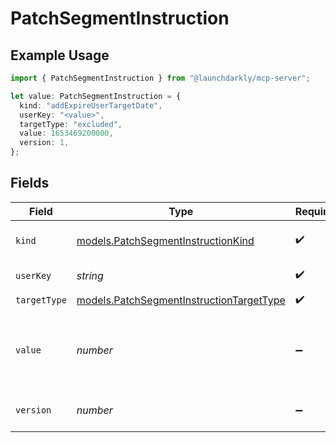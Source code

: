 # PatchSegmentInstruction

## Example Usage

```typescript
import { PatchSegmentInstruction } from "@launchdarkly/mcp-server";

let value: PatchSegmentInstruction = {
  kind: "addExpireUserTargetDate",
  userKey: "<value>",
  targetType: "excluded",
  value: 1653469200000,
  version: 1,
};
```

## Fields

| Field                                                                                                                                                                                                | Type                                                                                                                                                                                                 | Required                                                                                                                                                                                             | Description                                                                                                                                                                                          | Example                                                                                                                                                                                              |
| ---------------------------------------------------------------------------------------------------------------------------------------------------------------------------------------------------- | ---------------------------------------------------------------------------------------------------------------------------------------------------------------------------------------------------- | ---------------------------------------------------------------------------------------------------------------------------------------------------------------------------------------------------- | ---------------------------------------------------------------------------------------------------------------------------------------------------------------------------------------------------- | ---------------------------------------------------------------------------------------------------------------------------------------------------------------------------------------------------- |
| `kind`                                                                                                                                                                                               | [models.PatchSegmentInstructionKind](../models/patchsegmentinstructionkind.md)                                                                                                                       | :heavy_check_mark:                                                                                                                                                                                   | The type of change to make to the user's removal date from this segment                                                                                                                              | addExpireUserTargetDate                                                                                                                                                                              |
| `userKey`                                                                                                                                                                                            | *string*                                                                                                                                                                                             | :heavy_check_mark:                                                                                                                                                                                   | A unique key used to represent the user                                                                                                                                                              |                                                                                                                                                                                                      |
| `targetType`                                                                                                                                                                                         | [models.PatchSegmentInstructionTargetType](../models/patchsegmentinstructiontargettype.md)                                                                                                           | :heavy_check_mark:                                                                                                                                                                                   | The segment's target type                                                                                                                                                                            |                                                                                                                                                                                                      |
| `value`                                                                                                                                                                                              | *number*                                                                                                                                                                                             | :heavy_minus_sign:                                                                                                                                                                                   | The time, in Unix milliseconds, when the user should be removed from this segment. Required if <code>kind</code> is <code>addExpireUserTargetDate</code> or <code>updateExpireUserTargetDate</code>. | 1653469200000                                                                                                                                                                                        |
| `version`                                                                                                                                                                                            | *number*                                                                                                                                                                                             | :heavy_minus_sign:                                                                                                                                                                                   | The version of the segment to update. Required if <code>kind</code> is <code>updateExpireUserTargetDate</code>.                                                                                      | 1                                                                                                                                                                                                    |